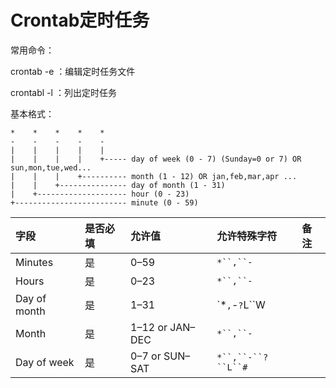 # Crontab定时任务

常用命令：

crontab -e ：编辑定时任务文件

crontabl -l ：列出定时任务



基本格式：

````
*    *    *    *    *
-    -    -    -    -
|    |    |    |    |
|    |    |    |    +----- day of week (0 - 7) (Sunday=0 or 7) OR sun,mon,tue,wed...
|    |    |    +---------- month (1 - 12) OR jan,feb,mar,apr ...
|    |    +--------------- day of month (1 - 31)
|    +-------------------- hour (0 - 23)
+------------------------- minute (0 - 59)
````

| 字段         | 是否必填 | 允许值          | 允许特殊字符       | 备注 |
| :----------- | :------- | :-------------- | :----------------- | :--- |
| Minutes      | 是       | 0–59            | `*``,``-`          |      |
| Hours        | 是       | 0–23            | `*``,``-`          |      |
| Day of month | 是       | 1–31            | `*``,``-``?``L``W  |      |
| Month        | 是       | 1–12 or JAN–DEC | `*``,``-`          |      |
| Day of week  | 是       | 0–7 or SUN–SAT  | `*``,``-``?``L``#` |      |